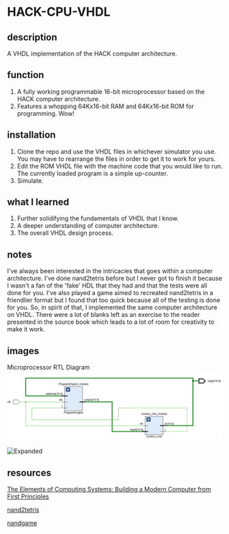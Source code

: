 # HACK-CPU-VHDL

## description
A VHDL implementation of the HACK computer architecture.

## function

1. A fully working programmable 16-bit microprocessor based on the HACK computer architecture.
2. Features a whopping 64Kx16-bit RAM and 64Kx16-bit ROM for programming. Wow!

## installation
1. Clone the repo and use the VHDL files in whichever simulator you use. You may have to rearrange the files in order to get it to work for yours.
2. Edit the ROM VHDL file with the machine code that you would like to run. The currently loaded program is a simple up-counter.
3. Simulate.

## what I learned

1. Further solidifying the fundamentals of VHDL that I know.
2. A deeper understanding of computer architecture.
3. The overall VHDL design process.

## notes

I've always been interested in the intricacies that goes within a computer architecture. I've done nand2tetris before but I never got to finish it because I wasn't a fan of the 'fake' HDL that they had and that the tests were all done for you. I've also played a game aimed to recreated nand2tetris in a friendlier format but I found that too quick because all of the testing is done for you. So, in spirit of that, I implemented the same computer architecture on VHDL. There were a lot of blanks left as an exercise to the reader presented in the source book which leads to a lot of room for creativity to make it work.

## images
Microprocessor RTL Diagram
![Microprocessor RTL Diagram](https://raw.githubusercontent.com/almazarrafael/HACK-CPU-VHDL/main/RTL.png?token=ALHDSCRY6Y2UGEPKZR4RCGTALZMZW)

![Expanded](https://cdn.discordapp.com/attachments/805262594578448434/822590107533574174/unknown.png)

## resources

[The Elements of Computing Systems: Building a Modern Computer from First Principles](https://www.amazon.com/Elements-Computing-Systems-Building-Principles/dp/0262640686/ref=ed_oe_p)

[nand2tetris](https://www.nand2tetris.org/)

[nandgame](https://nandgame.com/)
